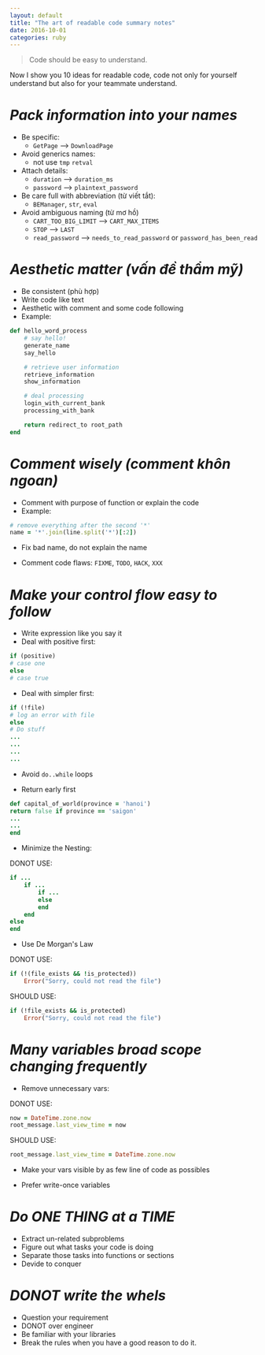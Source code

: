 ```yaml
---
layout: default
title: "The art of readable code summary notes"
date: 2016-10-01
categories: ruby
---
```


> Code should be easy to understand.

Now I show you 10 ideas for readable code, code not only for yourself understand but also for your teammate understand.

# *Pack information into your names*

* Be specific:
    - `GetPage` --> `DownloadPage`
* Avoid generics names:
    - not use `tmp` `retval`
* Attach details:
    - `duration` --> `duration_ms`
    - `password` --> `plaintext_password`
* Be care full with abbreviation (từ viết tắt):
    - `BEManager`, `str`, `eval`
* Avoid ambiguous naming (từ mơ hồ)
    - `CART_TOO_BIG_LIMIT` --> `CART_MAX_ITEMS`
    - `STOP` --> `LAST`
    - `read_password` --> `needs_to_read_password` or `password_has_been_read`

# *Aesthetic matter (vấn đề thẩm mỹ)*

* Be consistent (phù hợp)
* Write code like text
* Aesthetic with comment and some code following
* Example:

```ruby
def hello_word_process
    # say hello!
    generate_name
    say_hello

    # retrieve user information
    retrieve_information
    show_information

    # deal processing
    login_with_current_bank
    processing_with_bank

    return redirect_to root_path
end
```

# *Comment wisely (comment khôn ngoan)*

* Comment with purpose of function or explain the code
* Example:

```ruby
# remove everything after the second '*'
name = '*'.join(line.split('*')[:2])
```

* Fix bad name, do not explain the name

* Comment code flaws: `FIXME`, `TODO`, `HACK`, `XXX`

# *Make your control flow easy to follow*

* Write expression like you say it
* Deal with positive first:

```ruby
if (positive)
# case one
else
# case true
```

* Deal with simpler first:

```ruby
if (!file)
# log an error with file
else
# Do stuff
...
...
...
...
```

* Avoid `do..while` loops

* Return early first

```ruby
def capital_of_world(province = 'hanoi')
return false if province == 'saigon'
...
...
end
```

* Minimize the Nesting:

DONOT USE:

```ruby
if ...
    if ...
        if ...
        else
        end
    end
else
end
```

* Use De Morgan's Law

DONOT USE:

```ruby
if (!(file_exists && !is_protected))
    Error("Sorry, could not read the file")
```

SHOULD USE:

```ruby
if (!file_exists && is_protected)
    Error("Sorry, could not read the file")
```

# *Many variables broad scope changing frequently*

* Remove unnecessary vars:

DONOT USE:

```ruby
now = DateTime.zone.now
root_message.last_view_time = now
```

SHOULD USE:

```ruby
root_message.last_view_time = DateTime.zone.now
```

* Make your vars visible by as few line of code as possibles

* Prefer write-once variables

# *Do ONE THING at a TIME*

* Extract un-related subproblems
* Figure out what tasks your code is doing
* Separate those tasks into functions or sections
* Devide to conquer

# *DONOT write the whels*

* Question your requirement
* DONOT over engineer
* Be familiar with your libraries
* Break the rules when you have a good reason to do it.
